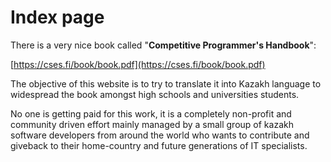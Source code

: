 # Index page

There is a very nice book called "**Competitive Programmer's Handbook**":

[https://cses.fi/book/book.pdf](https://cses.fi/book/book.pdf)

The objective of this website is to try to translate it into Kazakh language to widespread the book amongst high schools and universities students.

No one is getting paid for this work, it is a completely non-profit and community driven effort mainly managed by a small group of kazakh software developers from around the world who wants to contribute and giveback to their home-country and future generations of IT specialists.

